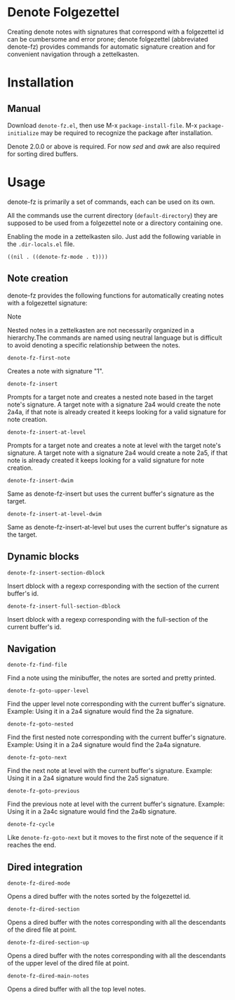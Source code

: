 # Denote Folgezettel

Creating denote notes with signatures that correspond with a
folgezettel id can be cumbersome and error prone; denote folgezettel
(abbreviated denote-fz) provides commands for automatic signature
creation and for convenient navigation through a zettelkasten.

# Installation

## Manual

Download `denote-fz.el`, then use M-x `package-install-file`. M-x
`package-initialize` may be required to recognize the package after
installation.

Denote 2.0.0 or above is required. 
For now *sed* and *awk* are also required for sorting dired buffers.

# Usage

denote-fz is primarily a set of commands, each can be used on its own.

All the commands use the current directory (`default-directory`) they
are supposed to be used from a folgezettel note or a directory
containing one.

Enabling the mode in a zettelkasten silo. Just add the following
variable in the `.dir-locals.el` file.

``` emacs-lisp
((nil . ((denote-fz-mode . t))))
```
## Note creation

denote-fz provides the following functions for automatically creating
notes with a folgezettel signature:

> [!NOTE] 
> Nested notes in a zettelkasten are not necessarily organized
> in a hierarchy.The commands are named using neutral language but is difficult to
> avoid denoting a specific relationship between the notes. 

`denote-fz-first-note`

Creates a note with signature "1".

`denote-fz-insert`

Prompts for a target note and creates a nested note based in the
target note's signature. A target note with a signature 2a4 would
create the note 2a4a, if that note is already created it keeps looking
for a valid signature for note creation.

`denote-fz-insert-at-level`

Prompts for a target note and creates a note at level with the target
note's signature. A target note with a signature 2a4 would create a
note 2a5, if that note is already created it keeps looking for a valid
signature for note creation.

`denote-fz-insert-dwim`

Same as denote-fz-insert but uses the current buffer's signature as
the target.

`denote-fz-insert-at-level-dwim` 

Same as denote-fz-insert-at-level but uses the current buffer's
signature as the target.

## Dynamic blocks

`denote-fz-insert-section-dblock` 

Insert dblock with a regexp corresponding with the section of the
current buffer's id.

`denote-fz-insert-full-section-dblock` 

Insert dblock with a regexp corresponding with the full-section of the
current buffer's id.

## Navigation

`denote-fz-find-file`

Find a note using the minibuffer, the notes are sorted and pretty
printed.

`denote-fz-goto-upper-level`

Find the upper level note corresponding with the current buffer's
signature. Example: Using it in a 2a4 signature would find the 2a
signature.

`denote-fz-goto-nested`

Find the first nested note corresponding with the current buffer's
signature. Example: Using it in a 2a4 signature would find the 2a4a
signature.

`denote-fz-goto-next`

Find the next note at level with the current buffer's signature.
Example: Using it in a 2a4 signature would find the 2a5 signature.

`denote-fz-goto-previous`

Find the previous note at level with the current buffer's signature.
Example: Using it in a 2a4c signature would find the 2a4b signature.

`denote-fz-cycle`

Like `denote-fz-goto-next` but it moves to the first note of the
sequence if it reaches the end.

## Dired integration

`denote-fz-dired-mode`

Opens a dired buffer with the notes sorted by the folgezettel
id.

`denote-fz-dired-section`

Opens a dired buffer with the notes corresponding with all the
descendants of the dired file at point.

`denote-fz-dired-section-up`

Opens a dired buffer with the notes corresponding with all the
descendants of the upper level of the dired file at point.

`denote-fz-dired-main-notes`

Opens a dired buffer with all the top level notes.

